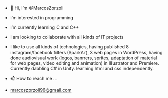 - 👋 Hi, I’m @MarcosZorzoli
-  I’m interested in programming
-  I’m currently learning C and C++
-  I am looking to collaborate with all kinds of IT projects
-  I like to use all kinds of technologies, having published 8 instagram/facebook filters (SparkAr), 3 web pages in WordPress, having done audiovisual work (logos, banners, sprites, adaptation of material for web pages, video editing and animation) in Illustrator and Premiere. Currently dabbling C# in Unity. learning html and css independently.

- 📫 How to reach me ...
- marcoszorzoli96@gmail.com


